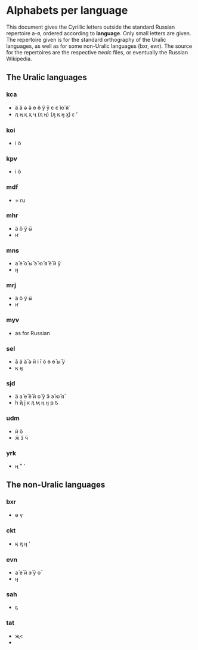 Alphabets per language
======================

This document gives the Cyrillic letters outside the standard Russian repertoire а-я, ordered according to **language**. Only small letters are given. The repertoire given is for the standard orthography of the Uralic languages, as well as for some non-Uralic languages (bxr, evn). The source for the repertoires are the respective *twolc* files, or eventually the Russian Wikipedia.


## The Uralic languages

 
### kca
* ӓ ӑ ә ӛ ө ӫ ӱ ў є є̈ ю̆ я̆
* ԯ ң қ ҳ ҷ (ӆ ӊ) (ԓ ӄ ӈ ӽ) ԑ ’

### koi
* і ӧ

### kpv
* і ӧ

### mdf
* = ru

### mhr
* ӓ ӧ ӱ ӹ 
* ҥ 
 
### mns
* а̄ е̄ о̄ ы̄ э̄ ю̄ я̄ ё̄ ӣ ӯ 
* ӈ
 
### mrj
* ӓ ӧ ӱ ӹ 
* ҥ 
 
### myv
* as for Russian
 
### sel
* ā ӓ ӓ̄ ə ӣ і і̄ ӧ ө ө̄ ы̄ ӱ
* ӄ ӈ

### sjd
* ӓ а̄ е̄ ё̄ ӣ о̄ ӯ ӭ э̄ ю̄ я̄
* һ ҋ ј к ӆ ӎ ӊ ӈ ҏ ҍ
 
### udm
* ӥ ӧ 
* ӝ ӟ ӵ 
 
### yrk
* ң ˮ ʼ
 

## The non-Uralic languages

### bxr
* ө ү
 
 
### ckt
* ӄ ԓ ӈ ʼ

### evn
* а̄ е̄ ӣ э̄ ӯ о̄ 
* ӈ

### sah
* ҕ

### tat
* җ<
* 
